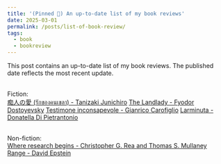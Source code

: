 ```yaml
---
title: '(Pinned 📌) An up-to-date list of my book reviews'
date: 2025-03-01
permalink: /posts/list-of-book-review/
tags:
  - book
  - bookreview
---
```


This post contains an up-to-date list of my book reviews. The published date reflects the most recent update.

<br>Fiction:</br>
[痴人の愛 (รักของคนเขลา) - Tanizaki Junichiro](https://ssoravitt.github.io/posts/2025/02/book-review-naomi/)
[The Landlady - Fyodor Dostoyevsky](https://ssoravitt.github.io/posts/2024/11/book-review-thelandlady/)
[Testimone inconsapevole - Gianrico Carofiglio](https://ssoravitt.github.io/posts/2024/10/book-review-testimone/)
[Larminuta - Donatella Di Pietrantonio](https://ssoravitt.github.io/posts/2024/09/book-review-larminuta/)

<br>Non-fiction:</br>
[Where research begins - Christopher G. Rea and Thomas S. Mullaney](https://ssoravitt.github.io/posts/2025/01/book-review-whereresearch/)
[Range - David Epstein](https://ssoravitt.github.io/posts/2025/01/book-review-range/)